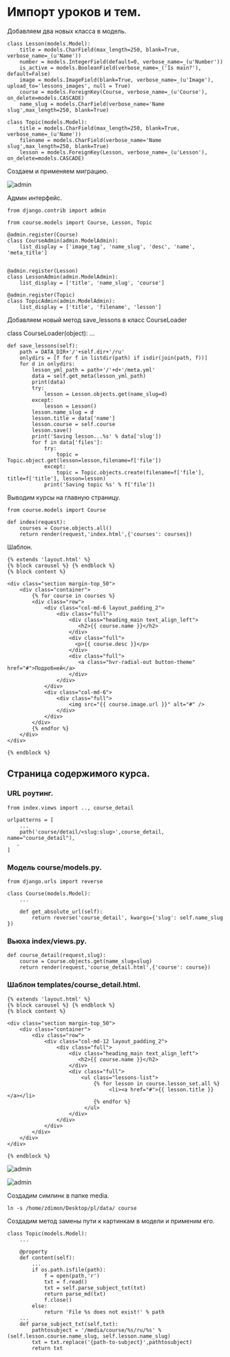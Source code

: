 # Импорт уроков и тем.

Добавляем два новых класса в модель.

    class Lesson(models.Model):
        title = models.CharField(max_length=250, blank=True, verbose_name=_(u'Name'))
        number = models.IntegerField(default=0, verbose_name=_(u'Number'))
        is_active = models.BooleanField(verbose_name=_('Is main?'), default=False)
        image = models.ImageField(blank=True, verbose_name=_(u'Image'), upload_to='lessons_images', null = True)
        course = models.ForeignKey(Course, verbose_name=_(u'Course'), on_delete=models.CASCADE)
        name_slug = models.CharField(verbose_name='Name slug',max_length=250, blank=True)

    class Topic(models.Model):
        title = models.CharField(max_length=250, blank=True, verbose_name=_(u'Name'))
        filename = models.CharField(verbose_name='Name slug',max_length=250, blank=True)
        lesson = models.ForeignKey(Lesson, verbose_name=_(u'Lesson'), on_delete=models.CASCADE)

Создаем и применяем миграцию.

![admin]({path-to-subject}/images/1.png)

Админ интерфейс.

    from django.contrib import admin

    from course.models import Course, Lesson, Topic

    @admin.register(Course)
    class CourseAdmin(admin.ModelAdmin):
        list_display = ['image_tag', 'name_slug', 'desc', 'name', 'meta_title']


    @admin.register(Lesson)
    class LessonAdmin(admin.ModelAdmin):
        list_display = ['title', 'name_slug', 'course']

    @admin.register(Topic)
    class TopicAdmin(admin.ModelAdmin):
        list_display = ['title', 'filename', 'lesson']

Добавляем новый метод save_lessons в класс CourseLoader

class CourseLoader(object):
    ...

    def save_lessons(self):
        path = DATA_DIR+'/'+self.dir+'/ru'
        onlydirs = [f for f in listdir(path) if isdir(join(path, f))]
        for d in onlydirs:
            lesson_yml_path = path+'/'+d+'/meta.yml'
            data = self.get_meta(lesson_yml_path)
            print(data)
            try:
                lesson = Lesson.objects.get(name_slug=d)
            except:
                lesson = Lesson()
            lesson.name_slug = d
            lesson.title = data['name']
            lesson.course = self.course
            lesson.save()
            print('Saving lesson...%s' % data['slug'])
            for f in data['files']:
                try:
                    topic = Topic.object.get(lesson=lesson,filename=f['file'])
                except:
                    topic = Topic.objects.create(filename=f['file'], title=f['title'], lesson=lesson)
                print('Saving topic %s' % f['file'])

Выводим курсы на главную страницу.

    from course.models import Course

    def index(request):
        courses = Course.objects.all()
        return render(request,'index.html',{'courses': courses})

Шаблон.

    {% extends 'layout.html' %}
    {% block carousel %} {% endblock %}
    {% block content %}

    <div class="section margin-top_50">
        <div class="container">
            {% for course in courses %}
            <div class="row">
                <div class="col-md-6 layout_padding_2">
                    <div class="full">
                        <div class="heading_main text_align_left">
                           <h2>{{ course.name }}</h2>
                        </div>
                        <div class="full">
                          <p>{{ course.desc }}</p>
                        </div>
                        <div class="full">
                           <a class="hvr-radial-out button-theme" href="#">Подробней</a>
                        </div>
                    </div>
                </div>
                <div class="col-md-6">
                    <div class="full">
                        <img src="{{ course.image.url }}" alt="#" />
                    </div>
                </div>
            </div>
            {% endfor %}
        </div>
    </div>

    {% endblock %}

## Страница содержимого курса.


### URL роутинг.

    from index.views import .., course_detail

    urlpatterns = [
        ...
        path('course/detail/<slug:slug>',course_detail, name="course_detail"),
       .
    ]

### Модель course/models.py.

    from django.urls import reverse

    class Course(models.Model):
        ...

        def get_absolute_url(self):
            return reverse('course_detail', kwargs={'slug': self.name_slug })

### Вьюха index/views.py.

    def course_detail(request,slug):
        course = Course.objects.get(name_slug=slug)
        return render(request,'course_detail.html',{'course': course})


### Шаблон templates/course_detail.html.

    {% extends 'layout.html' %}
    {% block carousel %} {% endblock %}
    {% block content %}

    <div class="section margin-top_50">
        <div class="container">
            <div class="row">
                <div class="col-md-12 layout_padding_2">
                    <div class="full">
                        <div class="heading_main text_align_left">
                           <h2>{{ course.name }}</h2>
                        </div>
                        <div class="full">
                            <ul class="lessons-list">
                                {% for lesson in course.lesson_set.all %}
                                     <li><a href="#">{{ lesson.title }}</a></li>
                                {% endfor %}
                             </ul>
                        </div>
                    </div>
                </div>
            </div>        
        </div>
    </div>

    {% endblock %}


![admin]({path-to-subject}/images/2.png)

![admin]({path-to-subject}/images/3.png)

Создадим симлинк в папке media.

    ln -s /home/zdimon/Desktop/pl/data/ course

Создадим метод замены пути к картинкам в модели и применим его.

    class Topic(models.Model):
        ...

        @property
        def content(self):
            ...
            if os.path.isfile(path):
                f = open(path,'r')
                txt = f.read()
                txt = self.parse_subject_txt(txt)
                return parse_md(txt)
                f.close()
            else:
                return 'File %s does not exist!' % path
        ...
        def parse_subject_txt(self,txt):
            pathtosubject = '/media/course/%s/ru/%s' % (self.lesson.course.name_slug, self.lesson.name_slug)
            txt = txt.replace('{path-to-subject}',pathtosubject)
            return txt





